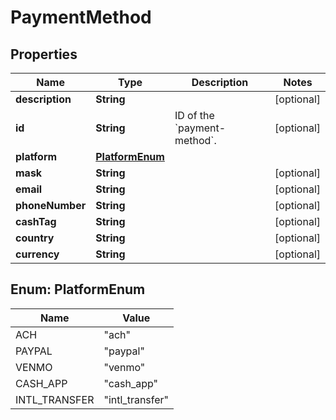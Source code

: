 

# PaymentMethod


## Properties

| Name | Type | Description | Notes |
|------------ | ------------- | ------------- | -------------|
|**description** | **String** |  |  [optional] |
|**id** | **String** | ID of the &#x60;payment-method&#x60;. |  [optional] |
|**platform** | [**PlatformEnum**](#PlatformEnum) |  |  |
|**mask** | **String** |  |  [optional] |
|**email** | **String** |  |  [optional] |
|**phoneNumber** | **String** |  |  [optional] |
|**cashTag** | **String** |  |  [optional] |
|**country** | **String** |  |  [optional] |
|**currency** | **String** |  |  [optional] |



## Enum: PlatformEnum

| Name | Value |
|---- | -----|
| ACH | &quot;ach&quot; |
| PAYPAL | &quot;paypal&quot; |
| VENMO | &quot;venmo&quot; |
| CASH_APP | &quot;cash_app&quot; |
| INTL_TRANSFER | &quot;intl_transfer&quot; |



